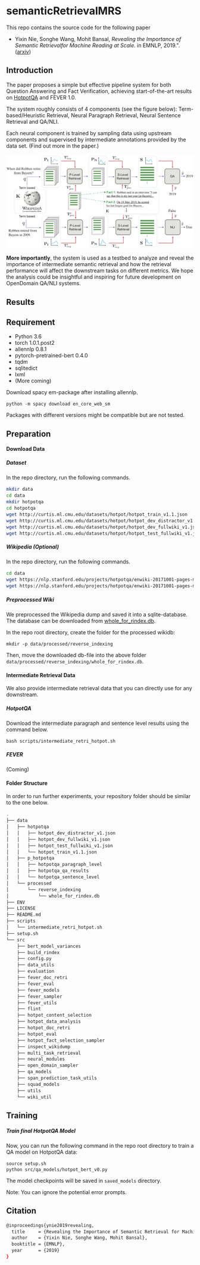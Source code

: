 # semanticRetrievalMRS
This repo contains the source code for the following paper 
* Yixin Nie, Songhe Wang, Mohit Bansal, *Revealing the Importance of Semantic Retrievalfor Machine Reading at Scale.* in EMNLP, 2019.". ([arxiv](http://arxiv.org/abs/1909.08041))

## Introduction
The paper proposes a simple but effective pipeline system for both Question Answering and Fact Verification, achieving start-of-the-art results on [HotpotQA](https://hotpotqa.github.io) and FEVER 1.0.

The system roughly consists of 4 components (see the figure below): Term-based/Heuristic Retrieval, Neural Paragraph Retrieval, Neural Sentence Retrieval and QA/NLI.

Each neural component is trained by sampling data using upstream components and supervised by intermediate annotations provided by the data set. (Find out more in the paper.)

![pipeline_figure](img/pipeline_figure.png "Pipeline System")


**More importantly**, the system is used as a testbed to analyze and reveal the importance of intermediate semantic retrieval and how the retrieval performance will affect the downstream tasks on different metrics.
We hope the analysis could be insightful and inspiring for future development on OpenDomain QA/NLI systems. 
## Results

## Requirement
* Python 3.6
* torch 1.0.1.post2
* allennlp 0.8.1
* pytorch-pretrained-bert 0.4.0
* tqdm
* sqlitedict
* lxml
* (More coming)

Download spacy em-package after installing allennlp.
```
python -m spacy download en_core_web_sm
```

Packages with different versions might be compatible but are not tested.

## Preparation
#### Download Data
##### Dataset
In the repo directory, run the following commands. 
```bash
mkdir data
cd data
mkdir hotpotqa
cd hotpotqa
wget http://curtis.ml.cmu.edu/datasets/hotpot/hotpot_train_v1.1.json
wget http://curtis.ml.cmu.edu/datasets/hotpot/hotpot_dev_distractor_v1.json
wget http://curtis.ml.cmu.edu/datasets/hotpot/hotpot_dev_fullwiki_v1.json
wget http://curtis.ml.cmu.edu/datasets/hotpot/hotpot_test_fullwiki_v1.json
```
##### Wikipedia (Optional)
In the repo directory, run the following commands. 
```bash
cd data
wget https://nlp.stanford.edu/projects/hotpotqa/enwiki-20171001-pages-meta-current-withlinks-processed.tar.bz2
wget https://nlp.stanford.edu/projects/hotpotqa/enwiki-20171001-pages-meta-current-withlinks-abstracts.tar.bz2
```

##### Preprocessed Wiki
We preprocessed the Wikipedia dump and saved it into a sqlite-database.
The database can be downloaded from [whole_for_rindex.db](https://drive.google.com/file/d/10sekXDgoFUN42fOCL3Lpcn47Jc7cJ8y-/view?usp=sharing).

In the repo root directory, create the folder for the processed wikidb:
```
mkdir -p data/processed/reverse_indexing
```
Then, move the downloaded db-file into the above folder `data/processed/reverse_indexing/whole_for_rindex.db`.

#### Intermediate Retrieval Data
We also provide intermediate retrieval data that you can directly use for any downstream.

##### HotpotQA
Download the intermediate paragraph and sentence level results using the command below.
```
bash scripts/intermediate_retri_hotpot.sh
```
##### FEVER
(Coming)

#### Folder Structure
In order to run further experiments, your repository folder should be similar to the one below.
```bash
.
├── data
│   ├── hotpotqa
│   │   ├── hotpot_dev_distractor_v1.json
│   │   ├── hotpot_dev_fullwiki_v1.json
│   │   ├── hotpot_test_fullwiki_v1.json
│   │   └── hotpot_train_v1.1.json
│   ├── p_hotpotqa
│   │   ├── hotpotqa_paragraph_level
│   │   ├── hotpotqa_qa_results
│   │   └── hotpotqa_sentence_level
│   └── processed
│       └── reverse_indexing
│           └── whole_for_rindex.db
├── ENV
├── LICENSE
├── README.md
├── scripts
│   └── intermediate_retri_hotpot.sh
├── setup.sh
└── src
    ├── bert_model_variances
    ├── build_rindex
    ├── config.py
    ├── data_utils
    ├── evaluation
    ├── fever_doc_retri
    ├── fever_eval
    ├── fever_models
    ├── fever_sampler
    ├── fever_utils
    ├── flint
    ├── hotpot_content_selection
    ├── hotpot_data_analysis
    ├── hotpot_doc_retri
    ├── hotpot_eval
    ├── hotpot_fact_selection_sampler
    ├── inspect_wikidump
    ├── multi_task_retrieval
    ├── neural_modules
    ├── open_domain_sampler
    ├── qa_models
    ├── span_prediction_task_utils
    ├── squad_models
    ├── utils
    └── wiki_util
```

## Training
##### Train final HotpotQA Model
Now, you can run the following command in the repo root directory to train a QA model on HotpotQA data:
```
source setup.sh
python src/qa_models/hotpot_bert_v0.py
```

The model checkpoints will be saved in `saved_models` directory.

Note: You can ignore the potential error prompts.



## Citation
```bash
@inproceedings{ynie2019revealing,
  title     = {Revealing the Importance of Semantic Retrieval for Machine Reading at Scale},
  author    = {Yixin Nie, Songhe Wang, Mohit Bansal},
  booktitle = {EMNLP},
  year      = {2019}
}
```